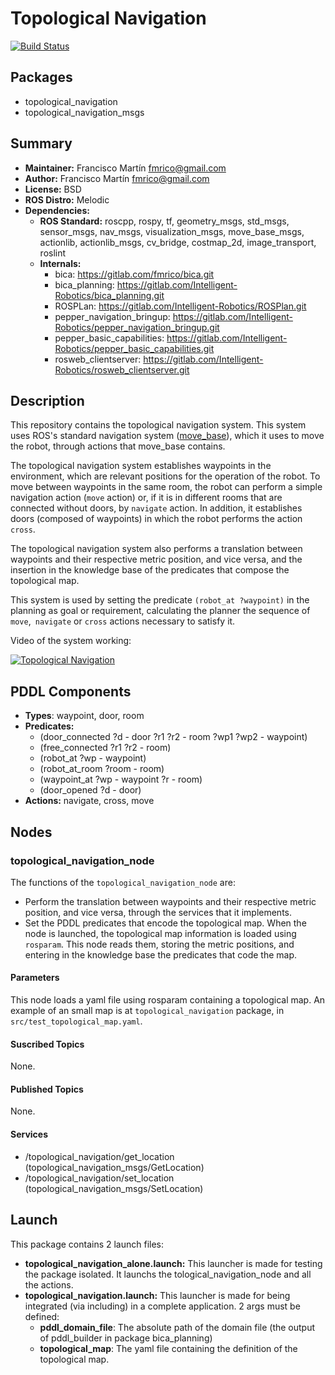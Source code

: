 # Topological Navigation

[![Build Status](https://travis-ci.com/IntelligentRoboticsLabs/topological_navigation.svg?branch=melodic)](https://travis-ci.com/IntelligentRoboticsLabs/topological_navigation)


## Packages

- topological_navigation
- topological_navigation_msgs

## Summary

- **Maintainer:** Francisco Martín <fmrico@gmail.com>
- **Author:** Francisco Martín <fmrico@gmail.com>
- **License:** BSD
- **ROS Distro:** Melodic
- **Dependencies:**
  - **ROS Standard:** roscpp, rospy, tf, geometry_msgs, std_msgs, sensor_msgs, nav_msgs, visualization_msgs, move_base_msgs, actionlib, actionlib_msgs, cv_bridge, costmap_2d, image_transport, roslint
  - **Internals:**
     - bica: https://gitlab.com/fmrico/bica.git
     - bica_planning: https://gitlab.com/Intelligent-Robotics/bica_planning.git
     - ROSPLan: https://gitlab.com/Intelligent-Robotics/ROSPlan.git
     - pepper_navigation_bringup: https://gitlab.com/Intelligent-Robotics/pepper_navigation_bringup.git
     - pepper_basic_capabilities: https://gitlab.com/Intelligent-Robotics/pepper_basic_capabilities.git
     - rosweb_clientserver: https://gitlab.com/Intelligent-Robotics/rosweb_clientserver.git

## Description

This repository contains the topological navigation system. This system uses
ROS's standard navigation system ([move_base](http://wiki.ros.org/move_base?distro=kinetic)),
which it uses to move the robot, through actions that move_base contains.

The topological navigation system establishes waypoints in the environment, which
are relevant positions for the operation of the robot. To move between waypoints in the
same room, the robot can perform a simple navigation action (`move` action) or, if it is
in different rooms that are connected without doors, by `navigate` action. In addition,
it establishes doors (composed of waypoints) in which the robot performs the action `cross`.

The topological navigation system also performs a translation between waypoints and
their respective metric position, and vice versa, and the insertion in the knowledge base
of the predicates that compose the topological map.

This system is used by setting the predicate `(robot_at ?waypoint)` in the planning
as goal or requirement, calculating the planner the sequence of `move`,` navigate` or `cross`
actions necessary to satisfy it.

Video of the system working:

[![Topological Navigation](https://img.youtube.com/vi/zOPen1bFXk4/0.jpg)](https://www.youtube.com/watch?v=zOPen1bFXk4)

## PDDL Components

- **Types**: waypoint, door, room
- **Predicates:**
  - (door_connected ?d - door ?r1 ?r2 - room ?wp1 ?wp2 - waypoint)
  - (free_connected ?r1 ?r2 - room)
  - (robot_at ?wp - waypoint)
  - (robot_at_room ?room - room)
  - (waypoint_at ?wp - waypoint ?r - room)
  - (door_opened ?d - door)
- **Actions:** navigate, cross, move

## Nodes

### topological_navigation_node

The functions of the `topological_navigation_node` are:
- Perform the translation between waypoints and their respective metric position, and vice versa, through the services that it implements.
- Set the PDDL predicates that encode the topological map. When the node is launched, the topological map information is loaded using `rosparam`. This node reads them, storing the metric positions, and entering in the knowledge base the predicates that code the map.

#### Parameters

This node loads a yaml file using rosparam containing a topological map. An example of an small map is at `topological_navigation` package, in `src/test_topological_map.yaml`.

#### Suscribed Topics

None.

#### Published Topics

None.

#### Services

- /topological_navigation/get_location (topological_navigation_msgs/GetLocation)
- /topological_navigation/set_location (topological_navigation_msgs/SetLocation)

## Launch

This package contains 2 launch files:

- **topological_navigation_alone.launch:** This launcher is made for testing the package isolated. It launchs the tological_navigation_node and all the actions.
- **topological_navigation.launch:** This launcher is made for being integrated (via including) in a complete application. 2 args must be defined:
  - **pddl_domain_file**: The absolute path of the domain file (the output of pddl_builder in package bica_planning)
  - **topological_map**: The yaml file containing the definition of the topological map.

